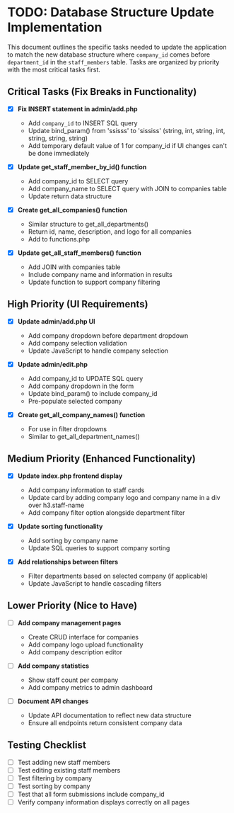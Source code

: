 # TODO: Database Structure Update Implementation

This document outlines the specific tasks needed to update the application to match the new database structure where `company_id` comes before `department_id` in the `staff_members` table. Tasks are organized by priority with the most critical tasks first.

## Critical Tasks (Fix Breaks in Functionality)

- [X] **Fix INSERT statement in admin/add.php**
  - Add `company_id` to INSERT SQL query
  - Update bind_param() from 'ssisss' to 'sississ' (string, int, string, int, string, string, string)
  - Add temporary default value of 1 for company_id if UI changes can't be done immediately

- [X] **Update get_staff_member_by_id() function**
  - Add company_id to SELECT query
  - Add company_name to SELECT query with JOIN to companies table
  - Update return data structure

- [X] **Create get_all_companies() function**
  - Similar structure to get_all_departments()
  - Return id, name, description, and logo for all companies
  - Add to functions.php

- [X] **Update get_all_staff_members() function**
  - Add JOIN with companies table
  - Include company name and information in results
  - Update function to support company filtering

## High Priority (UI Requirements)

- [X] **Update admin/add.php UI**
  - Add company dropdown before department dropdown
  - Add company selection validation
  - Update JavaScript to handle company selection

- [X] **Update admin/edit.php**
  - Add company_id to UPDATE SQL query
  - Add company dropdown in the form
  - Update bind_param() to include company_id
  - Pre-populate selected company

- [X] **Create get_all_company_names() function**
  - For use in filter dropdowns
  - Similar to get_all_department_names()

## Medium Priority (Enhanced Functionality)

- [X] **Update index.php frontend display**
  - Add company information to staff cards
  - Update card by adding company logo and company name in a div over h3.staff-name
  - Add company filter option alongside department filter

- [X] **Update sorting functionality**
  - Add sorting by company name
  - Update SQL queries to support company sorting

- [X] **Add relationships between filters**
  - Filter departments based on selected company (if applicable)
  - Update JavaScript to handle cascading filters

## Lower Priority (Nice to Have)

- [ ] **Add company management pages**
  - Create CRUD interface for companies
  - Add company logo upload functionality
  - Add company description editor

- [ ] **Add company statistics**
  - Show staff count per company
  - Add company metrics to admin dashboard

- [ ] **Document API changes**
  - Update API documentation to reflect new data structure
  - Ensure all endpoints return consistent company data

## Testing Checklist

- [ ] Test adding new staff members
- [ ] Test editing existing staff members
- [ ] Test filtering by company
- [ ] Test sorting by company
- [ ] Test that all form submissions include company_id
- [ ] Verify company information displays correctly on all pages
